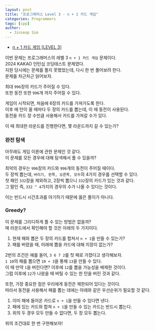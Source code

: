 ```yaml
---
layout: post
title: "프로그래머스 Level 3 - n + 1 카드 게임"
categories: Programmers
tags: [cpp]
author:
  - Jinseop Sim
---
```

- [n + 1 카드 게임 [LEVEL 3]](https://school.programmers.co.kr/learn/courses/30/lessons/258707)

이번 문제는 프로그래머스의 레벨 3 ```n + 1 카드 게임``` 문제이다.  
2024 KAKAO 인턴십 코딩테스트 문제였다.  
지원 당시에는 문제를 풀지 못했었는데, 다시 한 번 풀어보려 한다.  
문제를 차근차근 읽어보자.  

최대 ```996```장의 카드가 주어질 수 있다.  
또한 동전 또한 ```996```개 까지 주어질 수 있다.  

게임이 시작되면, 처음에 6장의 카드를 가져가도록 한다.  
이후 매 턴이 올 때마다 두 장의 카드를 뽑는데, 이 때 동전이 사용된다.  
동전을 카드 장 수만큼 사용해서 카드를 가져갈 수가 있다.  

이 때 최대한 라운드를 진행한다면, 몇 라운드까지 갈 수 있는가?  

### 완전 탐색
아무래도 게임 이론에 관한 문제인 것 같다.  
이 문제를 모든 경우에 대해 탐색해서 풀 수 있을까?  

최악의 경우는 ```996```장의 카드와 ```996```개의 동전이 주어질 때이다.  
두 장씩 뽑는데, ```버리기, 왼쪽, 오른쪽, 모두```의 4가지 경우를 선택할 수 있다.  
첫 패인 ```332```장을 제외하고, 2장씩 뽑으니 ```332```장의 카드가 있는 것과 같다.  
그 말인 즉, ```332 ^ 4```가지의 경우의 수가 나올 수 있다는 것이다.  

이는 반드시 시간초과를 야기하기 때문에 옳은 풀이가 아니다.  

### Greedy?
이 문제를 그리디하게 풀 수 있는 방법은 없을까?  
매 라운드에서 확인해야 할 것은 아래의 두 가지이다.  
1. 현재 패와 뽑은 두 장의 카드를 합쳐서 ```n + 1```을 만들 수 있는가?
2. 패를 버렸을 때, 미래에 뽑을 카드에 대해 지장이 없는가?

2번의 조건은 예를 들어, ```3 6 7 2```를 첫 패로 가졌다고 생각해보자.  
```1 10```의 패를 뽑으면 ```10 + 3```을 통해 ```13```을 만들 수 있다.  
이 때 만약 ```1```을 버린다면? 이후에 ```12```를 뽑을 가능성을 배제한 것이다.  
그럼 이후에 ```12```가 나왔을 때 버틸 수 있는 한 턴을 버린 것과 같다.  

또한, 가장 중요한 점은 우리에게 동전은 제한되어 있다는 것이다.  
따라서 동전을 사용해서 패를 뽑는 데에는 아래와 같은 우선순위가 필요할 것 같다.  
1. 이미 패에 들어온 카드로 ```n + 1```을 만들 수 있다면 낸다.
2. 패에 있는 카드와 합쳐  ```n + 1```을 만들 수 있는 카드는 반드시 뽑는다.
3. 위의 두 경우 모두 만들 수 없다면, 두 장 모두 뽑는다.

위의 조건대로 한 번 구현해보자!  
